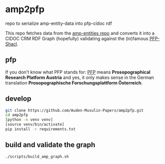 # amp2pfp
repo to serialize amp-entity-data into pfp-cidoc rdf

This repo fetches data from the [amp-entities repo](https://github.com/Auden-Musulin-Papers/amp-entities) and converts it into a CIDOC CRM RDF Graph (hopefully) validating against the (in)famous [PFP-Shacl](https://pfp-schema.acdh-ch-dev.oeaw.ac.at/shacl/shacl.ttl).

## pfp
If you don't know what PFP stands for: [PFP](https://www.oeaw.ac.at/acdh/research/dh-research-infrastructure/activities/modelling-humanities-data/pfp-prosopographical-research-platform-austria) means **Prosopographical Research Platform Austria** and yes, it only makes sense in the German translation **Prosopographische Forschungsplattform Österreich**.


## develop

```bash
git clone https://github.com/Auden-Musulin-Papers/amp2pfp.git
cd amp2pfp
[python -m venv venv]
[source venv/bin/activate]
pip install -r requirements.txt
```

## build and validate the graph
```bash
./scripts/build_amp_graph.sh
```
